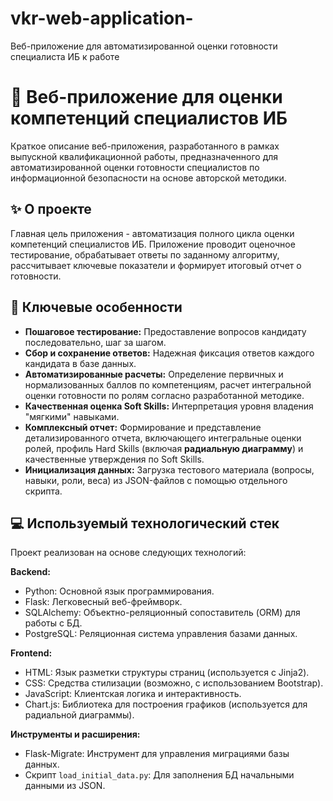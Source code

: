 # vkr-web-application-
Веб-приложение для автоматизированной оценки готовности специалиста ИБ к работе

# 🎯 Веб-приложение для оценки компетенций специалистов ИБ

Краткое описание веб-приложения, разработанного в рамках выпускной квалификационной работы, предназначенного для автоматизированной оценки готовности специалистов по информационной безопасности на основе авторской методики.

## ✨ О проекте

Главная цель приложения - автоматизация полного цикла оценки компетенций специалистов ИБ. Приложение проводит оценочное тестирование, обрабатывает ответы по заданному алгоритму, рассчитывает ключевые показатели и формирует итоговый отчет о готовности.

## 🔑 Ключевые особенности

*   **Пошаговое тестирование:** Предоставление вопросов кандидату последовательно, шаг за шагом.
*   **Сбор и сохранение ответов:** Надежная фиксация ответов каждого кандидата в базе данных.
*   **Автоматизированные расчеты:** Определение первичных и нормализованных баллов по компетенциям, расчет интегральной оценки готовности по ролям согласно разработанной методике.
*   **Качественная оценка Soft Skills:** Интерпретация уровня владения "мягкими" навыками.
*   **Комплексный отчет:** Формирование и представление детализированного отчета, включающего интегральные оценки ролей, профиль Hard Skills (включая **радиальную диаграмму**) и качественные утверждения по Soft Skills.
*   **Инициализация данных:** Загрузка тестового материала (вопросы, навыки, роли, веса) из JSON-файлов с помощью отдельного скрипта.

## 💻 Используемый технологический стек

Проект реализован на основе следующих технологий:

**Backend:**
*   Python: Основной язык программирования.
*   Flask: Легковесный веб-фреймворк.
*   SQLAlchemy: Объектно-реляционный сопоставитель (ORM) для работы с БД.
*   PostgreSQL: Реляционная система управления базами данных.

**Frontend:**
*   HTML: Язык разметки структуры страниц (используется с Jinja2).
*   CSS: Средства стилизации (возможно, с использованием Bootstrap).
*   JavaScript: Клиентская логика и интерактивность.
*   Chart.js: Библиотека для построения графиков (используется для радиальной диаграммы).

**Инструменты и расширения:**
*   Flask-Migrate: Инструмент для управления миграциями базы данных.
*   Скрипт `load_initial_data.py`: Для заполнения БД начальными данными из JSON.
